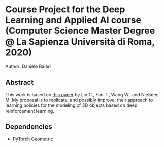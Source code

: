 # Course Project for the Deep Learning and Applied AI course (Computer Science Master Degree @ La Sapienza Università di Roma, 2020)
Author: Daniele Baieri

## Abstract

This work is based on [this paper](https://arxiv.org/abs/2003.12397) by Lin C., Fan T., Wang W., and Nießner, M. My proposal is to replicate, and possibly improve, their approach to learning policies for the modeling of 3D objects based on deep reinforcement learning. 

## Dependencies

* PyTorch Geometric
